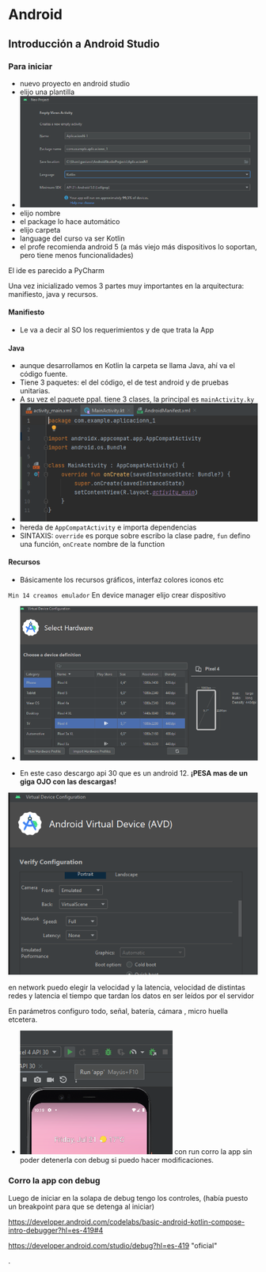 # Android

## Introducción a Android Studio

### Para iniciar

* nuevo proyecto en android studio
* elijo una plantilla
* ![img.png](img.png)
* elijo nombre
* el package lo hace automático
* elijo carpeta
* language del curso va ser Kotlin
* el profe recomienda android 5 (a más viejo más dispositivos lo soportan, pero tiene menos funcionalidades)

El ide es parecido a PyCharm

Una vez inicializado vemos 3 partes muy importantes en la arquitectura: manifiesto, java y recursos.

#### Manifiesto

* Le va a decir al SO los requerimientos y de que trata la App

#### Java

* aunque desarrollamos en Kotlin la carpeta se llama Java, ahí va el código fuente.
* Tiene 3 paquetes: el del código, el de test android y de pruebas unitarias.
* A su vez el paquete ppal. tiene 3 clases, la principal es `mainActivity.ky`
* ![img_1.png](img_1.png)
* hereda de `AppCompatActivity` e importa dependencias
* SINTAXIS: `override` es porque sobre escribo la clase padre, `fun` defino una función, `onCreate` nombre de la function

#### Recursos

* Básicamente los recursos gráficos, interfaz colores iconos etc

`Min 14 creamos emulador`
En device manager elijo crear dispositivo

* ![img_2.png](img_2.png)

* En este caso descargo api 30 que es un android 12. **¡PESA mas de un giga OJO con las descargas!**

![img_3.png](img_3.png)

en network puedo elegir la velocidad y la latencia, velocidad de distintas redes y latencia el tiempo que tardan los datos en
ser leídos por el servidor

En parámetros configuro todo, señal, batería, cámara , micro huella etcetera.

* ![img_4.png](img_4.png) con run corro la app sin poder detenerla con debug si puedo hacer modificaciones.

### Corro la app con debug

Luego de iniciar en la solapa de debug tengo los controles, (había puesto un breakpoint para que se detenga al iniciar)

<https://developer.android.com/codelabs/basic-android-kotlin-compose-intro-debugger?hl=es-419#4>

<https://developer.android.com/studio/debug?hl=es-419> "oficial"

.
